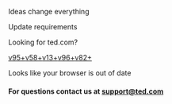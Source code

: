 Ideas change everything

Update requirements

Looking for ted.com?

[v95+](https://www.mozilla.org/firefox/new)[v58+](https://www.google.com/chrome)[v13+](https://www.apple.com/safari)[v96+](https://www.microsoft.com/edge)[v82+](https://www.opera.com/)

Looks like your browser is out of date

#### For questions contact us at support@ted.com